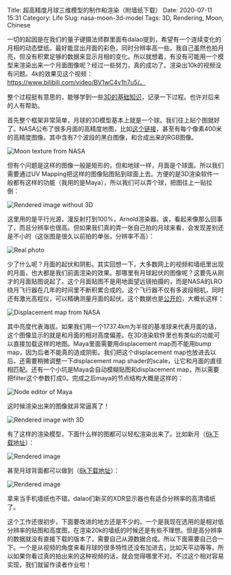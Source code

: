 Title: 超高精度月球三维模型的制作和渲染（附墙纸下载）
Date: 2020-07-11 15:31
Category: Life
Slug: nasa-moon-3d-model
Tags: 3D, Rendering, Moon, Chinese

一切的起因是在我们的量子键摄法师群里面有dalao提到，希望有一个连续变化的月相的动态壁纸。最好能显出月面的彩色，同时分辨率高一些。我自己虽然也拍月亮，但没有积累足够的数据来显示月相的变化。所以就想着，有没有可能用一个模型来渲染出来一个月面图像呢？经过一些努力，真的成功了。渲染出10k的视频没有问题。4k的效果见这个视频：https://www.bilibili.com/video/BV1wC4y1h7u5/。

整个过程挺有意思的，能够学到一些[3D的基础知识](/3d-print-faq.html)，记录一下过程。也许对后来的人有帮助。

首先整个框架非常简单，月球的3D模型基本上就是一个球。我们往上贴个图就好了。NASA公布了很多月面的高精度地图，比如[这个链接](http://wms.lroc.asu.edu/lroc/view_rdr/WAC_HAPKE_NORMALIZED)，甚至有每个像素400米的高精度图像。其中含有7个波段的黑白图像，和合成出来的RGB图像。

![Moon texture from NASA](/images/nasa_moon_texture_map.jpg)

但有个问题是这样的图像一般是矩形的，但和地球一样，月面是个球面。所以我们需要通过UV Mapping把这样的图像贴图贴到球面上去。方便的是3D渲染软件一般都有这样的功能（我用的是Maya），所以我们可以弄个球，把图往上一贴拉倒：

![Rendered image without 3D](/images/nasa_moon_without_3d.jpg)

这里用的是平行光源，漫反射打到100%，Arnold渲染器。诶，看起来像那么回事了，而且分辨率也很高。但如果我们真的弄一张自己拍的月球来看，会发现差别还是不小的（这张图是很久以前拍的单张，分辨率不高）：

![Real photo](/images/nasa_moon_photo_mine.jpg)

少了什么呢？月面的起伏和阴影。其实回想一下，大多数网上的视频和墙纸里出现的月面，也大都是我们前面渲染的效果。那哪里有月球起伏的图像呢？这要先从刚才的月面贴图说起了。这个月面贴图不是用地面望远镜拍摄的，而是NASA的LRO绕月飞行器在几年的时间里不断积累合成的。这个飞行器不仅有多波段相机，同时还有激光高程仪，可以精确测量月面的起伏。这个数据也是[公开的](http://wms.lroc.asu.edu/lroc/view_rdr/WAC_GLD100)，大概长这样：

![Displacement map from NASA](/images/nasa_moon_displacement_map.jpg)

其中亮度代表海拔。如果我们用一个1737.4km为半径的基准球来代表月面的话，这个图像显示的就是和月面的相对高度偏差。在3D渲染软件里也有类似的功能可以直接加载这样的地图。Maya里面需要用displacement map而不能用bump map，因为后者不能真的造成阴影。我们把这个displacement map也放进去以后，还需要稍微调整一下displacement map shader的scale，让它和月面的直径相匹配。还有一个小坑是Maya会自动模糊贴图和displacement map，所以需要把filter这个参数打成0。完成之后maya的节点结构大概是这样的：

![Node editor of Maya](/images/nasa_moon_node_editor.jpg)

这时候渲染出来的图像就非常逼真了！

![Rendered image with 3D](/images/nasa_moon_with_3d.jpg)

有了这样的渲染模型，下面什么样的图都可以轻松渲染出来了。比如新月（[6k下载地址](/images/nasa_moon_waxing_crescent_full.jpg)）：

![Rendered image](/images/nasa_moon_waxing_crescent.jpg)

甚至月球背面都可以做到（[6k下载地址](/images/nasa_moon_back_full.jpg)）：

![Rendered image](/images/nasa_moon_back.jpg)

拿来当手机墙纸也不错。dalao们新买的XDR显示器也有适合分辨率的高清墙纸了。

这个工作还很初步，下面要改进的地方还是不少的。一个是我现在选用的是相对低分辨率的贴图和高度图，在渲染20k的墙纸的时候还是有些不理想。但是高分辨率的数据就没有直接下载的版本了，需要自己从源数据合成。所以下面需要自己合一下。一个是从视频的角度来看月球的很多特性还没有加进去，比如天平动等等。所以如果你看过真的拍出来的这种视频的话，就会觉得哪里不对。不过这个相对容易实现，我们就留作读者作业啦！